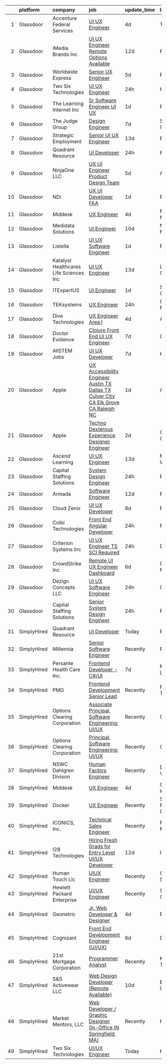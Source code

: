 

|    | platform    | company                                  | job                                                                                                                                                                                                                                                                                                                                                                                                                                                                                                                                                                                                                                                                                                                                                                                                                                                                                                                                                                                                                                                                                                                                                                                                                                                                                                                                                                                                                                                                                                               | update_time   | location               |
|---:|:------------|:-----------------------------------------|:------------------------------------------------------------------------------------------------------------------------------------------------------------------------------------------------------------------------------------------------------------------------------------------------------------------------------------------------------------------------------------------------------------------------------------------------------------------------------------------------------------------------------------------------------------------------------------------------------------------------------------------------------------------------------------------------------------------------------------------------------------------------------------------------------------------------------------------------------------------------------------------------------------------------------------------------------------------------------------------------------------------------------------------------------------------------------------------------------------------------------------------------------------------------------------------------------------------------------------------------------------------------------------------------------------------------------------------------------------------------------------------------------------------------------------------------------------------------------------------------------------------|:--------------|:-----------------------|
|  1 | Glassdoor   | Accenture Federal Services               | [UI UX Engineer](https://www.glassdoor.com/partner/jobListing.htm?pos=125&ao=1136043&s=58&guid=000001835ef281e4b94877fe4632d9be&src=GD_JOB_AD&t=SR&vt=w&ea=1&cs=1_4ae58848&cb=1663745295267&jobListingId=1008145009363&jrtk=3-0-1gdff50ghjfmf801-1gdff50h0jc9p800-a7cd999965a2721c-)                                                                                                                                                                                                                                                                                                                                                                                                                                                                                                                                                                                                                                                                                                                                                                                                                                                                                                                                                                                                                                                                                                                                                                                                                              | 4d            | Tampa, FL              |
|  2 | Glassdoor   | iMedia Brands  Inc                       | [UI UX Engineer  Remote Options Available ](https://www.glassdoor.com/partner/jobListing.htm?pos=101&ao=1110586&s=58&guid=000001835ef281e4b94877fe4632d9be&src=GD_JOB_AD&t=SR&vt=w&ea=1&cs=1_2cc6dedb&cb=1663745295265&jobListingId=1008126806840&cpc=0FE1F5EA2BC84A01&jrtk=3-0-1gdff50ghjfmf801-1gdff50h0jc9p800-29ea8a0087b321c1--6NYlbfkN0BBtK8atiSzL1_OKElHOuhC6kZo36AFbA3XBAiBAoXlGMJ-vEY8E62v1FXcS82AH4q20mWkNID3WJ9iddHCZOb5rr_llheV8YFrPG6O8GUjuQLfKP8rXtlo5_jSBRBW3NK7adJZs3JDCrD9HS7blIdZXPAPJSLII1oF96vQ15iiZBe41vBbuPTCEzOzWNyaDczrKbb8wBUy21oE6224LmjYSVp1VFli45hE1o_xPIbQs4DazRszy5QwqNL8qTUaNZ-DqXPoNku5XOMF0APJy_qkQnfn_Cn5cN7jQE5v2Attf470KWvbw_RZDsmItRcwjanKwRZy5t5OxdX5_tNZawLHvnuxTve-zQR3Tzdo5IHz3ixj401Yo77un4ez_vt0Hl_4iUmJ283kbFeuSCwifgrtZvIo-oH47z6imAVqiBiB57xuJmDiiRFuMZLH1-kZIYKufPU_2aww3oL52F2gEUrALwmalTHhut1gEMGEgWZcGL8dh6zkM0E2oemM1ir6Iv75GhdeWbigyCtFyOxGIALBd72K85iABw0%3D)                                                                                                                                                                                                                                                                                                                                                                                                                                                                                                                                                                                                | 12d           | Remote                 |
|  3 | Glassdoor   | Worldwide Express                        | [Senior UX Engineer](https://www.glassdoor.com/partner/jobListing.htm?pos=116&ao=1136043&s=58&guid=000001835ef281e4b94877fe4632d9be&src=GD_JOB_AD&t=SR&vt=w&ea=1&cs=1_7b569ee2&cb=1663745295266&jobListingId=1008142479093&jrtk=3-0-1gdff50ghjfmf801-1gdff50h0jc9p800-e8df3dfd0bd5f09c-)                                                                                                                                                                                                                                                                                                                                                                                                                                                                                                                                                                                                                                                                                                                                                                                                                                                                                                                                                                                                                                                                                                                                                                                                                          | 5d            | Remote                 |
|  4 | Glassdoor   | Two Six Technologies                     | [UI UX Engineer](https://www.glassdoor.com/partner/jobListing.htm?pos=118&ao=1136043&s=58&guid=000001835ef281e4b94877fe4632d9be&src=GD_JOB_AD&t=SR&vt=w&ea=1&cs=1_f8f0b094&cb=1663745295266&jobListingId=1008152279089&jrtk=3-0-1gdff50ghjfmf801-1gdff50h0jc9p800-dc81a51dc0d097d1-)                                                                                                                                                                                                                                                                                                                                                                                                                                                                                                                                                                                                                                                                                                                                                                                                                                                                                                                                                                                                                                                                                                                                                                                                                              | 24h           | Herndon, VA            |
|  5 | Glassdoor   | The Learning Internet Inc                | [Sr  Software Engineer  UI UX ](https://www.glassdoor.com/partner/jobListing.htm?pos=121&ao=1136043&s=58&guid=000001835ef281e4b94877fe4632d9be&src=GD_JOB_AD&t=SR&vt=w&ea=1&cs=1_071db531&cb=1663745295267&jobListingId=1008149896411&jrtk=3-0-1gdff50ghjfmf801-1gdff50h0jc9p800-6f3f6afd3d22fa68-)                                                                                                                                                                                                                                                                                                                                                                                                                                                                                                                                                                                                                                                                                                                                                                                                                                                                                                                                                                                                                                                                                                                                                                                                               | 1d            | Remote                 |
|  6 | Glassdoor   | The Judge Group                          | [Design Engineer](https://www.glassdoor.com/partner/jobListing.htm?pos=113&ao=1110586&s=58&guid=000001835ef281e4b94877fe4632d9be&src=GD_JOB_AD&t=SR&vt=w&cs=1_7b66c969&cb=1663745295266&jobListingId=1008136982734&cpc=2CAED5C921A5F994&jrtk=3-0-1gdff50ghjfmf801-1gdff50h0jc9p800-79f0a8258c0fd505--6NYlbfkN0A7x-n0hrtbZSjJYb0NGaUz1soGATkHnGK52OUpcfWH9ohRnkX93QYXMKyxWjrEh6fpMAcoElKY3E-eH7_-NJxzqyfAA-GTkfW9tcZU-_LYKwn9hH1RgJciZ_lJOq8-p8ktZyqpZdmC7GKCn7i5hgGCOwpq9JuSMf38xriQOYsyOfZNbwyUS-GKT49ngsZ4wUSnE2vnhRZ3yPP9DGf3UkJP_Lgf5oa1YlwuOXHBbp7HNWSwzArvaQxcRI6oBmLSiXwsHdnWL5BMzhbl-_pUiATwEBhScPGJcSNWB4PumnzUbjghPYnI4NxAySNV1f_Oqi7e5qdnnV1UmU-LOAim9UUyZgVeqV1sRl7Pvc6f2O2do9SIbT0dLJz7-aZzo61Rakbw0qyA7GnWwbv6VM0h_CE_IQ0-k9f9jC22RKV9nP7efsbpdDRXNgYBS1aJRJVHhD1zsrw4INVq1bIb5SGbGumOj5O25yLVZC2EVAe4XHAR1o-ites-pYfaOO8Sssppj_vsg2MqLA8Pa6fFcn6s9yL4QJIbaThwMkiTZVurvXlDD7afjzXMGB3_)                                                                                                                                                                                                                                                                                                                                                                                                                                                                                                                                                                                                             | 7d            | South Bend, IN         |
|  7 | Glassdoor   | Strategic Employment                     | [Senior UI UX Engineer](https://www.glassdoor.com/partner/jobListing.htm?pos=108&ao=1110586&s=58&guid=000001835ef281e4b94877fe4632d9be&src=GD_JOB_AD&t=SR&vt=w&ea=1&cs=1_fb3b96b8&cb=1663745295265&jobListingId=1008124306447&cpc=C3517E2410EFB392&jrtk=3-0-1gdff50ghjfmf801-1gdff50h0jc9p800-af47989b4d68f559--6NYlbfkN0B-fTUegnOdPWDV05CiIhIi2qlOzw6WOcAKK9Y9LqNfmkdqQGIHGuk22dJTa4a7o2bCFvgCz-a59twyHTY7skW5Pmkq1B-rLldXM9LIZVErflXC8fnfAp3oVcPUg_1-TYZIvAdhuA-aRU82GInxZuJwjpYiyFkp98HOcGuvHRA-2IRRNe64Ls8vJDTFIyfRLePtiTVRd6aHAo-k3nQDOe1QsQR6B3lu9YXN7iPea0l8pWgJbuUb7jtUIW21nvO4lc0zPtOtJQV8hQnGqdVJrPn5zOwMAjc7oUgUCA4SKp6FJl5KcpEHRVI0DTfYF2sjfJwtketGuy5wsC7OaNMVxNYCj-vld7O3tLSG7BUPHe6Q6223Gcunf3bggF3ItTwmJ6qttZJZNtY9gzgIuldh1aIkdA5qfcoT9oRM3DsIHlIUyivAI-YJWu0PnSuYBsI-CsSaBeGrJnnTqPPWvDY10YGS7eeVfRWLKNbqNOTDBNL5peL24Og2E7DG5hSIASh67nX7OMMyzj7YE84XvdQMpngBiPkx1MThwAWonzeP-zufDXe8uf2tuuXmSOtAhpO2UUJlLEMUBZPHtQ%3D%3D)                                                                                                                                                                                                                                                                                                                                                                                                                                                                                                                                                                      | 13d           | Remote                 |
|  8 | Glassdoor   | Quadrant Resource                        | [UI Developer](https://www.glassdoor.com/partner/jobListing.htm?pos=128&ao=1136043&s=58&guid=000001835ef281e4b94877fe4632d9be&src=GD_JOB_AD&t=SR&vt=w&ea=1&cs=1_9b964e11&cb=1663745295267&jobListingId=1008151568052&jrtk=3-0-1gdff50ghjfmf801-1gdff50h0jc9p800-dd14d064e2218e3b-)                                                                                                                                                                                                                                                                                                                                                                                                                                                                                                                                                                                                                                                                                                                                                                                                                                                                                                                                                                                                                                                                                                                                                                                                                                | 24h           | Remote                 |
|  9 | Glassdoor   | NinjaOne  LLC                            | [UX   UI Engineer   Product Design Team](https://www.glassdoor.com/partner/jobListing.htm?pos=117&ao=1136043&s=58&guid=000001835ef281e4b94877fe4632d9be&src=GD_JOB_AD&t=SR&vt=w&ea=1&cs=1_9bab98e7&cb=1663745295266&jobListingId=1008142972276&jrtk=3-0-1gdff50ghjfmf801-1gdff50h0jc9p800-ef86c6d02d2801ff-)                                                                                                                                                                                                                                                                                                                                                                                                                                                                                                                                                                                                                                                                                                                                                                                                                                                                                                                                                                                                                                                                                                                                                                                                      | 5d            | Austin, TX             |
| 10 | Glassdoor   | NDi                                      | [UX UI Developer  FAA ](https://www.glassdoor.com/partner/jobListing.htm?pos=105&ao=1110586&s=58&guid=000001835ef281e4b94877fe4632d9be&src=GD_JOB_AD&t=SR&vt=w&cs=1_66c43f44&cb=1663745295265&jobListingId=1008148827507&cpc=444700D72F2ECBCE&jrtk=3-0-1gdff50ghjfmf801-1gdff50h0jc9p800-318c476dce1b6531--6NYlbfkN0A3VaODdm2fK-WKemQE1laBmzgYXWNd3f1w72UIc7GlbNjKirEoYrPnbmzEHeayW4GxgSj4tcpznuIxkY6emDk1SMBr6lGpSqAqI0pqOYRAa0n9EGuSatZWmYuSr8DEP0DUy3ahSEevKozH32lpVk_VGwU55owPsFXSDXznMSfBX_sdNoPJdjuhTDr96KXlr4IscI6UUeI4y35J4pbDPphp3dN7ZhQRYYR0g5FAwbsLIL_x2_a6N37tyEseQ1fgHeK6xA1R5x4mX-NrxA6Af-eZoLOLSalQn0n9kMgsNFwu28fI5gM-M0Pg9kw8FSGuaDGhWYZc48UyVdZj-W-Ze5RhlRqafDet_4I6UP-8pPQlumIoTdaCbhvjYVwsalsQxofa05RO-SFPc7Pum8pmq1HlzT3casrGw05nID6gw8D_gkk7XCJm-zECXpffdpjA9jm7OlNEztyW2DHalK4WNAHQjhBMPFNSo9bkaG0yxQetWA%3D%3D)                                                                                                                                                                                                                                                                                                                                                                                                                                                                                                                                                                                                                                                                           | 1d            | Remote                 |
| 11 | Glassdoor   | Middesk                                  | [UX Engineer](https://www.glassdoor.com/partner/jobListing.htm?pos=114&ao=1136043&s=58&guid=000001835ef281e4b94877fe4632d9be&src=GD_JOB_AD&t=SR&vt=w&ea=1&cs=1_e31a68d6&cb=1663745295266&jobListingId=1008144979672&jrtk=3-0-1gdff50ghjfmf801-1gdff50h0jc9p800-db2a88c34293cf66-)                                                                                                                                                                                                                                                                                                                                                                                                                                                                                                                                                                                                                                                                                                                                                                                                                                                                                                                                                                                                                                                                                                                                                                                                                                 | 4d            | New York, NY           |
| 12 | Glassdoor   | Medidata Solutions                       | [UI Engineer](https://www.glassdoor.com/partner/jobListing.htm?pos=112&ao=1110586&s=58&guid=000001835ef281e4b94877fe4632d9be&src=GD_JOB_AD&t=SR&vt=w&cs=1_21ff8080&cb=1663745295266&jobListingId=1008130982237&cpc=451933188B21919D&jrtk=3-0-1gdff50ghjfmf801-1gdff50h0jc9p800-6caede17eba0cffc--6NYlbfkN0DG4ntHtB_rMsnfhgmnSvK2brktLme1L4SiDeJjQ-izrVOLqRJ5-yjE7k3D6lhaa8_Mo_teH1tSdfzsc5gpEQWY7tSB4MuGyGC6Kjy7_G_7t5awzJZBzZhgYiCzzSNw5NoikIuB_rcon9wtYRp5mwG2WXBffw3nKSJ52isLVgLlMvnxreu3-4GIS3iN9o-8XiLZsvHmMYr3XDaMliBvo6M3mIG2L82hF_dXYIof_veH0dzxk0Qpr2kYcIe9yynUlFd7nRQDwEOXnrfpVm-M3UNLB-VPyI3vnVMRQF7m565i18GU4wXxfAWaLgvPSIZvwHykEmQGnOYgytTz3fuw637AwdfXOL8HxXT_mNtpft4RrMDHpBEdS6eJ6Gwf7hLMLXVkTG-4V-6Ew8oJNXmq1OfkGze6IvZCiCQSAFPOsNavWtDbbhDJP7LLBq08hJG6yEQ91fVd9XBK01QqWcmf-x5QOShIWV9aszcewkbHwvwBYO5586m6-My9y_PWYSRr27VzuyICSZquMUwCcdPbU0moL59pxMm2L98_jhvfWXil7rONx6CUMkMANUi67tDOvEZyHZRY437-iHJ8rJDKfAxPrv28uy5K2ozzZFI8FpytHvhqv5VGD7GTQUjVt9_xzuQDJtNYv6LfcUqKj30wZYz53DGMk_QCAk_LZeqVDwrOnQ3fONXK2-SKxWkrTamiP-CAeTqDoGvZn4pW3FAkBh5FQBsGxVmrBAMpMlFJdjZRg8ukv4me1bK1deseK3eUA6K2n6CvKzoHgvd0k99iLx3-QzfJDOgtF8KgeRobcWGKxCerRNaX8gb3BMl_5BNhJ9S9_0xr3xlfU968V0uDMHL41pjtIPsE5z--XTtFdVhbuWKs5bORrKeHtjGe10-AhD3Az1KR5wq8ZpUuDnaANHoGpLF46sYjGZJTC1eUTajS4BntuowaF4fZUC5RP222I7m-HvodIFERxTa_Z0OAV0KVK1s8POPauTHAURVtWDGUwg%3D%3D)                                                                                                                                                     | 10d           | New York, NY           |
| 13 | Glassdoor   | Listella                                 | [UI UX Software Engineer](https://www.glassdoor.com/partner/jobListing.htm?pos=119&ao=1136043&s=58&guid=000001835ef281e4b94877fe4632d9be&src=GD_JOB_AD&t=SR&vt=w&ea=1&cs=1_0642bbc9&cb=1663745295266&jobListingId=1008148822103&jrtk=3-0-1gdff50ghjfmf801-1gdff50h0jc9p800-2e695a81f72b2008-)                                                                                                                                                                                                                                                                                                                                                                                                                                                                                                                                                                                                                                                                                                                                                                                                                                                                                                                                                                                                                                                                                                                                                                                                                     | 1d            | Remote                 |
| 14 | Glassdoor   | Katalyst Healthcares   Life Sciences Inc | [UI UX Engineer](https://www.glassdoor.com/partner/jobListing.htm?pos=120&ao=1136043&s=58&guid=000001835ef281e4b94877fe4632d9be&src=GD_JOB_AD&t=SR&vt=w&ea=1&cs=1_2ddbe961&cb=1663745295266&jobListingId=1008122907432&jrtk=3-0-1gdff50ghjfmf801-1gdff50h0jc9p800-97ea981fd9ac6991-)                                                                                                                                                                                                                                                                                                                                                                                                                                                                                                                                                                                                                                                                                                                                                                                                                                                                                                                                                                                                                                                                                                                                                                                                                              | 13d           | Lake Forest, CA        |
| 15 | Glassdoor   | ITExpertUS                               | [UI Engineer](https://www.glassdoor.com/partner/jobListing.htm?pos=129&ao=1136043&s=58&guid=000001835ef281e4b94877fe4632d9be&src=GD_JOB_AD&t=SR&vt=w&ea=1&cs=1_e679437d&cb=1663745295267&jobListingId=1008149123268&jrtk=3-0-1gdff50ghjfmf801-1gdff50h0jc9p800-a7b32e4bf909539c-)                                                                                                                                                                                                                                                                                                                                                                                                                                                                                                                                                                                                                                                                                                                                                                                                                                                                                                                                                                                                                                                                                                                                                                                                                                 | 1d            | Sunnyvale, CA          |
| 16 | Glassdoor   | TEKsystems                               | [UX Engineer](https://www.glassdoor.com/partner/jobListing.htm?pos=107&ao=1110586&s=58&guid=000001835ef281e4b94877fe4632d9be&src=GD_JOB_AD&t=SR&vt=w&cs=1_34efb57e&cb=1663745295265&jobListingId=1008152122722&cpc=7F6F94E2229B3AB5&jrtk=3-0-1gdff50ghjfmf801-1gdff50h0jc9p800-7ffd1fd1752ad551--6NYlbfkN0AuKz8EBO1xHDEL7V2YF9xF3dC_I9B9i-Zw2Jh8clPMK3KTieKealHQySFBD4L6FvN3yT6R0s_NI-0RasqV6yN-P4dA1WsmGOaXOXu6bsVeElRy8D8Nt_izigIJOmJW9KTz1Wq6v3vJCAabGJH6SHgMJHtYgkcioyqhCrvR6-eSbNcVdK71FyMXqCvUGTTbNh-oGwhwwr6YVnbUWRQZsliQV6Y-VNoVHNKYxPY_OA23wdJSocoTsCCDqwOA9RlEKKPMg6U9HfaWtDSDkMYkTdU10Iw4JB4q_lPdCGBXSZ3N7vEYgP0CxgORnYzD8PoWeHTDdrHH1ihomQWgsO4x8UfEKRHXvR7sLdsa_giZbeWwIcCwbKxhOl8V5i6zzt-9j-aUgSyBHVHxGhKcZOg_nwEFKEMBP3iUKY3OBEEtRJKrVnzA4O_AdiISsxQlKXysL4ffSWz08lpa07-uHzDWurQcEu3GRNmullzabDY8w8086YdxvaDSsKqy7CSyoG_HebZGkmzcbUPA0bimEKs0NV9RKqB9gAbqfs7mJil0zxPqMXoIVvu-LBmxmqG50okjj0jRQ2TOHo-4ufz7Sx2Ne89XPDltxoIwS6Dx1qjQONvVxVpy3ilEYzd0bSjA4IgUr5cQx4ZNwZqHOwm4zaTG-GdznsvLUCJtPNoduV8_V2_yb9fLJ3VTmA6RtmlfKRH1PWsLzhZkteY8YiaHc_Nx8ShTF9ruvdRfM_ANRhgEn6A-TELMMbnCJXGsEe9g3Y40crsZIj1vmKivfeNALYXLtpn755gYSarE9ah-4pLEXnER0BBYug5ZT9C6CvTfV0shpPGHLfqRpJoCI6gsiwKQuHCHNCI8Wd7GARqz8iCSwdOlbhqOeq0sXkOgW20f2JXDS0b725oXDC4NFTHtH52ynQ0JDvSYy1bCKCdk6DB_6JwwJQ0aEt-A1088)                                                                                                                                                                                                                 | 24h           | Charlotte, NC          |
| 17 | Glassdoor   | Dive Technologies                        | [UX Engineer   Area I](https://www.glassdoor.com/partner/jobListing.htm?pos=130&ao=1136043&s=58&guid=000001835ef281e4b94877fe4632d9be&src=GD_JOB_AD&t=SR&vt=w&cs=1_8b4ac516&cb=1663745295271&jobListingId=1008145464587&jrtk=3-0-1gdff50ghjfmf801-1gdff50h0jc9p800-970ff646db4966bb-)                                                                                                                                                                                                                                                                                                                                                                                                                                                                                                                                                                                                                                                                                                                                                                                                                                                                                                                                                                                                                                                                                                                                                                                                                             | 4d            | Atlanta, GA            |
| 18 | Glassdoor   | Doctor Evidence                          | [Clojure Front End UI UX Engineer](https://www.glassdoor.com/partner/jobListing.htm?pos=123&ao=1136043&s=58&guid=000001835ef281e4b94877fe4632d9be&src=GD_JOB_AD&t=SR&vt=w&ea=1&cs=1_d4bf3f67&cb=1663745295267&jobListingId=1008137400442&jrtk=3-0-1gdff50ghjfmf801-1gdff50h0jc9p800-a4d1a578d3688ec3-)                                                                                                                                                                                                                                                                                                                                                                                                                                                                                                                                                                                                                                                                                                                                                                                                                                                                                                                                                                                                                                                                                                                                                                                                            | 7d            | California             |
| 19 | Glassdoor   | AllSTEM   Jobs                           | [UI UX Developer](https://www.glassdoor.com/partner/jobListing.htm?pos=111&ao=1110586&s=58&guid=000001835ef281e4b94877fe4632d9be&src=GD_JOB_AD&t=SR&vt=w&ea=1&cs=1_e3859a2c&cb=1663745295266&jobListingId=1008136709612&cpc=B101C867B3EF2D75&jrtk=3-0-1gdff50ghjfmf801-1gdff50h0jc9p800-6ebe92faa8974bad--6NYlbfkN0AiZrMnqxUjvkrH1BfCsd59OntStyTxBw0I9DVEtrwMU0ULIzRrzdCVijXesJ7Pr1wvbCrDMohfuSufU5WpGQfZlTtbbabJH1ufmtultgo6XKAoU1X3K7Vo2dk7SwXtlclHDuUz5UyMcSifJDrSgsKOzJlYv_9TjH1q26xn5ImI1RDBVXW0gAal7MYwP9L6yi834GEz2F8f_qAyey_M94cxBuu6myzqHfeFBxEjAn-YF8s23ksmabNTq9UxC8ElQNmaEIl6Rz6gvPDEvIDuXjt8G-JCdTdVAANc8OxybuGgNSLlpP_W7wRgm4BrDvkYZ541z7D3vaqfGNHWXC3wzR_0xy9HQk0j-HBQyqeUP0LAsv8qFiGrAVlOwZrbqxdP7zcYcKdsPVElBCN-Vtqw_5NHa6J1HQSxPrFZJ8ICrXwCPvbThO1Wsss6WWJtAba4WwXsJkYgVYFgkcAL7R5pOw6TCaqD1RyGU7sJ7vXlmZguKKspBjwZlOQ2-KEZaijXf7g%3D)                                                                                                                                                                                                                                                                                                                                                                                                                                                                                                                                                                                                                                                          | 7d            | Houston, TX            |
| 20 | Glassdoor   | Apple                                    | [UX Accessibility Engineer  Austin  TX  Dallas  TX  Culver City  CA  Elk Grove  CA  Raleigh  NC ](https://www.glassdoor.com/partner/jobListing.htm?pos=103&ao=1110586&s=58&guid=000001835ef281e4b94877fe4632d9be&src=GD_JOB_AD&t=SR&vt=w&cs=1_2071394f&cb=1663745295264&jobListingId=1008148531639&cpc=FA84DF7EA1EC2398&jrtk=3-0-1gdff50ghjfmf801-1gdff50h0jc9p800-84973244f3e869f7--6NYlbfkN0BvKrLyj5gPmtZO9T8euul8TCxuuKNOtzRJOomxnwSEodTz2Bc-sPZlADHp0xxmf8WZjnCET3dmQdLRkGTrePkWla7SP4RIg3Jg3gESDXK246RFi2cnZh8aqHBZcy7Ti7yXeZqDCNRmP3xXn_wpOzEB7eInZPjrpCMchRDA0ShXv5Y836m3OuEFhKN2xO_E85jzLgYXSaI1dLFJE8pxC7RZk4DYXAjIlgHtxRMyOWzk0lTkuBA6QF449V2ZR8EB337Q6gxQ8zbEFnaZs3Cvg27OwWYpwwE55hgKxLRPLCT0vb5A4ghDwffGWS-1ANYC9hgXFMJMNUxkTohee4078946FWg-PP370lKQ7ISVfPYafduG3RS_HHD21m5J7R6mHIjdotV6_B6k5GXkF0ZyPaFYU_vhYIFysp0e9r71ff5DpsWrOphRF2tmFRp2M4LxAiFxQXjc2IGbx6QHMlMoFuOqt25kV_eVA7Fiw9GwvoN7UwOK6CYX5VXsjOdhrGeBuWOquMahZFQ68G6Ux4IilHcsgYNOsi7HZSMeONRwIvOBI0INtsvuuAh53pyRmmhsBMTby2iyYYtjFZC3mpl3DKtmLGGFUyq06C33V6D_EFEaHkZK6qN1G3F4r6hbqO431vsJ4XyqD4EFMII-Tt631U2-3SjMFzhlSlqb3i4PKllf8pN8SLRO7-zqiyURsCRap2W6ocp4nnUwRFmq86-jlagTsM6N1llsqAVa-4uQrfYVUb1BDPcTTvtml55tT6UXNRju9haj1mfBrGzWGJQewCTvJXpnsjJKZRLGcoBIlZ48yXXRc6jAb9-wPbJYqF1GEJ_mAm3DP3BDhaH2-LKEiMqICcqUAd6a46aZjF_j58h6pzIqnLs-ALwVSxGYy7Teym1h8HevzMQez6LnplLaBdGxdnhUmEu7dINFK9hVG_FhldfuGF5gqh4iVQOLnp7tQ9UklrR9mjG3Plawi_c0RyIvluiyez7waN5ZydY7JLSCgOjW71QqlGjMLo3eErD2F-mPSL2sWF4lKxl8lgNho5XkoA87lnHwnqCEOMJqTrNfZw%3D%3D) | 1d            | Austin, TX             |
| 21 | Glassdoor   | Apple                                    | [Techno Dexterous Experience Designer Engineer  ](https://www.glassdoor.com/partner/jobListing.htm?pos=127&ao=1136043&s=58&guid=000001835ef281e4b94877fe4632d9be&src=GD_JOB_AD&t=SR&vt=w&cs=1_80f3ada7&cb=1663745295267&jobListingId=1008148161715&jrtk=3-0-1gdff50ghjfmf801-1gdff50h0jc9p800-b96f2ef869a1cf21-)                                                                                                                                                                                                                                                                                                                                                                                                                                                                                                                                                                                                                                                                                                                                                                                                                                                                                                                                                                                                                                                                                                                                                                                                  | 2d            | Cupertino, CA          |
| 22 | Glassdoor   | Ascend Learning                          | [UI UX Engineer](https://www.glassdoor.com/partner/jobListing.htm?pos=126&ao=1136043&s=58&guid=000001835ef281e4b94877fe4632d9be&src=GD_JOB_AD&t=SR&vt=w&cs=1_0046f876&cb=1663745295267&jobListingId=1008123586802&jrtk=3-0-1gdff50ghjfmf801-1gdff50h0jc9p800-2ce9a2c026e659ad-)                                                                                                                                                                                                                                                                                                                                                                                                                                                                                                                                                                                                                                                                                                                                                                                                                                                                                                                                                                                                                                                                                                                                                                                                                                   | 13d           | Milwaukee, WI          |
| 23 | Glassdoor   | Capital Staffing Solutions               | [System Design Engineer](https://www.glassdoor.com/partner/jobListing.htm?pos=109&ao=1110586&s=58&guid=000001835ef281e4b94877fe4632d9be&src=GD_JOB_AD&t=SR&vt=w&ea=1&cs=1_0f38120e&cb=1663745295265&jobListingId=1008151740147&cpc=2CAED5C921A5F994&jrtk=3-0-1gdff50ghjfmf801-1gdff50h0jc9p800-741a09ec8e2715ac--6NYlbfkN0AHXq2vAVwR3IH7wgnTMdWCa3HguypIXx0DFudX-u0zu6XSU0N9gDGCMsnO9yvyAfOHEjhu8Wk0pJ74EeKp2X3fFeU_Ix9Ap1laJi6hSUFXgvakpG9_ZpDLY9DJtuU7tcttQBxHahxT3hO57AeionbT5J8qpp9v-XdiEimi1qr4-49E5vH23e-ZOlMssFUowP3MdcEot7_ScZHG7BvpuSnXtIjy64qCVaDGyoRKzGNB0Pg0pT8hmyKflq_8pbwQme16c-mPIL568WTJl_mA6wlSLwpYsBiM5TepWkj4Jg7Nr26tsITtGt2AuBud-lyY4ZeXgPQ5YATnG-SjEOCFSevvTqfMBbzeA9e3WlnqUv_zWqVoDGZnFMonLawoqR2aYOUZtja3dYdnYEgtnvQooaMmsLaLvpw5x9CuiJrUs1P3sk9dAJuffKYxFOoOMaxGNkzOXT79EfFZiTff3Xz5rj2g-ryXlw0TPkClaSgyqeBRTHxXqtEvEOBGSxeGI54_jP5UL_CdsnlAV2QkKx1VAOL9)                                                                                                                                                                                                                                                                                                                                                                                                                                                                                                                                                                                                                                 | 24h           | Remote                 |
| 24 | Glassdoor   | Armada                                   | [Software Engineer](https://www.glassdoor.com/partner/jobListing.htm?pos=102&ao=1110586&s=58&guid=000001835ef281e4b94877fe4632d9be&src=GD_JOB_AD&t=SR&vt=w&ea=1&cs=1_8fec0e7e&cb=1663745295265&jobListingId=1008126061247&cpc=334ABAF5D42DC775&jrtk=3-0-1gdff50ghjfmf801-1gdff50h0jc9p800-d33e7825e2887bc8--6NYlbfkN0CtI8A3BfIRcWGV3-_GlBEla5W6J51CR4KEa_NuODiGYZIHIosBYaVJ8JkkW1111tKZhdLGFcZ5unB7YVG4V1AQfet_29TMBPC9BUXEEwFKtbGxA7gSmyLal88_wDOEQwKVMkmwNo29JVZUxgAcmLvWxoqHAt5jiySfu5UOHfsNOTc5Lu2gIRQEQgcEFIfu5PG0nq9fzlIkqO5Wc2od9c6X8wgBsLRfKtdglGaTJA4_fgzFt-X-cZjy-uSdQ9dnO6PRh_4fHnxN-ezm_88hxslLS_oXXdumFtxupV2jv6gVgUBgMuNHJ4fiiK6CBCU74Evsm_0XCTQzaOQYvhsbdFryDc1VQczaPuWA1OCXoLaJLsIb9CSliNJbiGGkk4JahLDUf7EgXmGj-pjagNJ6ewsq5SUJINIvZtTcpmaUiSMknZMtNH0DSMQZtFf8KURQ9OqfMKE_agP0zW2lrJVFeNjHzPzTNi04F873tykcel7YO514AAnRIOwjZWMzxS_yD-M%3D)                                                                                                                                                                                                                                                                                                                                                                                                                                                                                                                                                                                                                                                        | 12d           | Remote                 |
| 25 | Glassdoor   | Cloud Zenix                              | [UI UX Developer](https://www.glassdoor.com/partner/jobListing.htm?pos=122&ao=1136043&s=58&guid=000001835ef281e4b94877fe4632d9be&src=GD_JOB_AD&t=SR&vt=w&ea=1&cs=1_d1372e32&cb=1663745295267&jobListingId=1008134073294&jrtk=3-0-1gdff50ghjfmf801-1gdff50h0jc9p800-1e0bb9d191f66318-)                                                                                                                                                                                                                                                                                                                                                                                                                                                                                                                                                                                                                                                                                                                                                                                                                                                                                                                                                                                                                                                                                                                                                                                                                             | 8d            | Remote                 |
| 26 | Glassdoor   | Colbi Technologies                       | [Front End Angular Developer](https://www.glassdoor.com/partner/jobListing.htm?pos=104&ao=1110586&s=58&guid=000001835ef281e4b94877fe4632d9be&src=GD_JOB_AD&t=SR&vt=w&ea=1&cs=1_9a5122cc&cb=1663745295265&jobListingId=1008151258587&cpc=14D5209370AEC984&jrtk=3-0-1gdff50ghjfmf801-1gdff50h0jc9p800-b02c9c673ea17154--6NYlbfkN0B0E1iSmQ_eJYsjX7DGkXP-TT8r4YiUpVvU0HgqslDbmjoNUhPWHxNbISryB7H6FJEuhr4xlyLXkD1FPYI_UDlkogw5R4lPB3h0bRVeg5sDzvBAaBev8g-zOyoPytDAyZA4w_0yUhbi5ih9N9tRgirjhFg5Wk7rdY5gwPcdf1HyMnvX-5SmPNVIcikv7mgkVUHgaQTanMUl3lRZmUdYczCq4rdwQIKWh9TlZvsu7cedRoP2Hgk3MQQuNCIkIW-0JfNIe5Fz1IYCkca7rhfQky1bbM09mXgPis0GJpUdV2Zt3kXQ3ETQfeLU-GqR7iQwRQDQ7EPPUWiTOeQM7t-sKlKYRMdpCmdCBYpr1l01oWSQQ69p3gvAnTVuMZrgk9FMlvs4BTKUFTmxYEBJUE1NH-5TGm-BzHj8FCjZIhhnI6ZZnch8myesFz4QOSgSbVYiBrwRmCUZlTljTjfMeFYF0GPRdrPEt2S9F1hNf5muJOhRv50kyofztkfTxP8dOBsCpkeLZZq7u5peZA%3D%3D)                                                                                                                                                                                                                                                                                                                                                                                                                                                                                                                                                                                                                                | 24h           | Remote                 |
| 27 | Glassdoor   | Criterion Systems  Inc                   | [UI UX Engineer  TS SCI Required ](https://www.glassdoor.com/partner/jobListing.htm?pos=124&ao=1136043&s=58&guid=000001835ef281e4b94877fe4632d9be&src=GD_JOB_AD&t=SR&vt=w&cs=1_3f1c2a4f&cb=1663745295267&jobListingId=1008150378360&jrtk=3-0-1gdff50ghjfmf801-1gdff50h0jc9p800-9da62e2af289b958-)                                                                                                                                                                                                                                                                                                                                                                                                                                                                                                                                                                                                                                                                                                                                                                                                                                                                                                                                                                                                                                                                                                                                                                                                                 | 24h           | Denver, CO             |
| 28 | Glassdoor   | CrowdStrike  Inc                         | [Remote   UI UX Engineer   Dashboard](https://www.glassdoor.com/partner/jobListing.htm?pos=106&ao=1110586&s=58&guid=000001835ef281e4b94877fe4632d9be&src=GD_JOB_AD&t=SR&vt=w&cs=1_e98c98b7&cb=1663745295265&jobListingId=1008139058884&cpc=155EB9D5185558AF&jrtk=3-0-1gdff50ghjfmf801-1gdff50h0jc9p800-707b5e922fa6c0bf--6NYlbfkN0Cu2CVlb3GO4Nf7aS8SXsFwjpUbSKkwsJRaJhRnAEdqU2uA_tXhGJmrQ13aseQPM3wZH88bKJJ0VXFAMhkY88oQs3MzIFrWOreIvS2N3uALRmjksPB7oncnvpLt6NvjZc0noInkltqJ0VXpejVaXoqrVAnEqpjSAZV06V5Q1xUEJuiiGSL7Zf8wjjNF3D8HNUnIUpMSEhbXkQAsg4u-Y8WMEyyTQ2qdpfQ8xVI4jb0OK180ieKl-A65k2_RZLDebpG-PgoroeWS03ZEKAzHVQah-h8ILwN20sKAplBN640bCaKa2VQc3recYVG5yxdPT28o0ptA9rqsKBZIa9JALCmGtCLEtgBC3INSXuhZIA76NczptjxydlFrpL7UBMuqJNE0LGNrL9pACkA1ystPN9gg7oNOKp_GFHjPus7628A6SLXJfH5yTYZ4uvo0WPVFE2Ji7ozBdqDEi7FCfB9ZI8bbcLknih6fe6OuvTeRa1MMB3iqSg89GBbDvjZmmh6qJvRZs19bZ_cn84iUU98g-puONuRkeokM-eHJTu20LMQppp_3IoEI5-JW_cSPTzRKlRzKyIT2M2BcGcApBvPkHLcxxMX1QovdddntBx-Jj8nX7KEYrgSzT9hFRMwz72rnxP1pMlUu-Bq4uIs0E0QRMRddcw0hV4KgN-NQ2RtPu2ja52YDVqCMy0IEy_7syhY8ADFTknD3PxcdkEXM5VdvT6vzZbq1ZmW0XtH7nRFOmx-JuNH-TVREw3hG)                                                                                                                                                                                                                                                                                                                                                                                         | 6d            | Chapel Hill, NC        |
| 29 | Glassdoor   | Dezign Concepts LLC                      | [UI UX Software Engineer](https://www.glassdoor.com/partner/jobListing.htm?pos=115&ao=1136043&s=58&guid=000001835ef281e4b94877fe4632d9be&src=GD_JOB_AD&t=SR&vt=w&ea=1&cs=1_028cfe9a&cb=1663745295266&jobListingId=1008151874375&jrtk=3-0-1gdff50ghjfmf801-1gdff50h0jc9p800-2b56e7d3511e8493-)                                                                                                                                                                                                                                                                                                                                                                                                                                                                                                                                                                                                                                                                                                                                                                                                                                                                                                                                                                                                                                                                                                                                                                                                                     | 24h           | Chantilly, VA          |
| 30 | Glassdoor   | Capital Staffing Solutions               | [ Senior  System Design Engineer](https://www.glassdoor.com/partner/jobListing.htm?pos=110&ao=1110586&s=58&guid=000001835ef281e4b94877fe4632d9be&src=GD_JOB_AD&t=SR&vt=w&ea=1&cs=1_5c082585&cb=1663745295265&jobListingId=1008152021610&cpc=8795CF9063CD573D&jrtk=3-0-1gdff50ghjfmf801-1gdff50h0jc9p800-ac38f25613afbda6--6NYlbfkN0AHXq2vAVwR3IH7wgnTMdWCa3HguypIXx0DFudX-u0zu6XSU0N9gDGCMsnO9yvyAfM9hct41GC49zCqDpM9u6H1BZFWQEjuA8ZQSyR80MaUKYQIP3ghfPHi7sL1mruLfD5mVqvl7DqHdQX6DPNzJSvFLBq8RboANaH8p3hwjsTcEqu8tEbpUV2FkHaMaDY661O6bI1fI93SFnp0uSaZW-E0fK52Y457SGCTimDq6wGseZawkIdezeKEm4imd1YiakmEp0J2_4R-IDrz_HwH1Lv7svd_sZI4ATMUqxo9l1CJZjiy-URK_E7Ce-ilnO3X6gkeImnC7yhIpbPgazpHf6myQKgXZiWWKE1g0JWr1lI2lvFTwKu3DsCV9S0JtZAQW7a6Ltsag8lR24HUBnC8HqfohebICGkRN0tpfUw9yjaX_kD2sqrD3Z-MaualLK_myevgd8inYqqSFE3TmAENTgwbm2XtHauH_LjVlwpkqOxwJ8mS-H7nt9i5ZCxMBryHT5-c7_p-76bwADJ-n28RaRUtMCAlHx5UyFs%3D)                                                                                                                                                                                                                                                                                                                                                                                                                                                                                                                                                                                                          | 24h           | Remote                 |
| 31 | SimplyHired | Quadrant Resource                        | [UI Developer](https://www.simplyhired.com/job/R0t51yqAn5LURrE0W_H9uoOeJF2l4oUIoa8wAsReQyzlQPrnk9ULtQ?q=ux+engineer)                                                                                                                                                                                                                                                                                                                                                                                                                                                                                                                                                                                                                                                                                                                                                                                                                                                                                                                                                                                                                                                                                                                                                                                                                                                                                                                                                                                              | Today         | Remote                 |
| 32 | SimplyHired | Millennia                                | [Senior Software Engineer](https://www.simplyhired.com/job/FPJVg9TEXTFLv6031hVfGx_c9M2U_bniCoSJwqJ7H_94rxUR-yoMDw?q=ux+engineer)                                                                                                                                                                                                                                                                                                                                                                                                                                                                                                                                                                                                                                                                                                                                                                                                                                                                                                                                                                                                                                                                                                                                                                                                                                                                                                                                                                                  | Recently      | Raleigh, NC            |
| 33 | SimplyHired | Persante Health Care Inc.                | [Frontend Developer - C#/UI](https://www.simplyhired.com/job/GS_5FVB6bZbtUv8pyR00-SPEYjLnovY29-IGriXfM8980fvabSnkfA?q=ux+engineer)                                                                                                                                                                                                                                                                                                                                                                                                                                                                                                                                                                                                                                                                                                                                                                                                                                                                                                                                                                                                                                                                                                                                                                                                                                                                                                                                                                                | 7d            | Mount Laurel, NJ       |
| 34 | SimplyHired | PMG                                      | [Frontend Development Senior Lead](https://www.simplyhired.com/job/WxYlnAyWuFDkZ0GLVBhdo5Koa7IN5qJxf9CSS4nOUsxSlDljLNPvSA?q=ux+engineer)                                                                                                                                                                                                                                                                                                                                                                                                                                                                                                                                                                                                                                                                                                                                                                                                                                                                                                                                                                                                                                                                                                                                                                                                                                                                                                                                                                          | Recently      | Fort Worth, TX         |
| 35 | SimplyHired | Options Clearing Corporation             | [Associate Principal, Software Engineering: UI/UX](https://www.simplyhired.com/job/KqX0r19PqDHKMf5s4hh43-0ZDumkM18M7UHYdpXWDCoMP2N68H7pqQ?q=ux+engineer)                                                                                                                                                                                                                                                                                                                                                                                                                                                                                                                                                                                                                                                                                                                                                                                                                                                                                                                                                                                                                                                                                                                                                                                                                                                                                                                                                          | Recently      | Chicago, IL            |
| 36 | SimplyHired | Options Clearing Corporation             | [Principal, Software Engineering: UI/UX](https://www.simplyhired.com/job/6WRicnwhKtM4ghmIX48eFW9WlVHt5doMp2wkEyAG3W4q6Pq7hAvRsA?q=ux+engineer)                                                                                                                                                                                                                                                                                                                                                                                                                                                                                                                                                                                                                                                                                                                                                                                                                                                                                                                                                                                                                                                                                                                                                                                                                                                                                                                                                                    | Recently      | Chicago, IL            |
| 37 | SimplyHired | NSWC Dahlgren Divison                    | [Human Factors Engineer](https://www.simplyhired.com/job/9msFop1FvvYpPh2-wDn1PHzrSiRCDz2ZWW32Z5OawFpDCt1WyJTlwA?q=ux+engineer)                                                                                                                                                                                                                                                                                                                                                                                                                                                                                                                                                                                                                                                                                                                                                                                                                                                                                                                                                                                                                                                                                                                                                                                                                                                                                                                                                                                    | Recently      | Dahlgren, VA           |
| 38 | SimplyHired | Middesk                                  | [UX Engineer](https://www.simplyhired.com/job/Q4B9oEqhrYZBBQMjf3XcoiBcVkge3JEPj3r1q58tpg1XBMlHNq5XfA?q=ux+engineer)                                                                                                                                                                                                                                                                                                                                                                                                                                                                                                                                                                                                                                                                                                                                                                                                                                                                                                                                                                                                                                                                                                                                                                                                                                                                                                                                                                                               | 4d            | California +1 location |
| 39 | SimplyHired | Docker                                   | [UX Engineer](https://www.simplyhired.com/job/zqvK372Iba0O1869yVIscBWvk1M8phpAFuIFaJkuWoa-7S3vm_aqHQ?q=ux+engineer)                                                                                                                                                                                                                                                                                                                                                                                                                                                                                                                                                                                                                                                                                                                                                                                                                                                                                                                                                                                                                                                                                                                                                                                                                                                                                                                                                                                               | Recently      | San Francisco, CA      |
| 40 | SimplyHired | ICONICS, Inc.                            | [Technical Sales Engineer](https://www.simplyhired.com/job/BLGA6g71PmxK_tznA_TCmnundiwYAmilk7nypVzrPwOuQDQe9f3_jg?q=ux+engineer)                                                                                                                                                                                                                                                                                                                                                                                                                                                                                                                                                                                                                                                                                                                                                                                                                                                                                                                                                                                                                                                                                                                                                                                                                                                                                                                                                                                  | Recently      | Foxborough, MA         |
| 41 | SimplyHired | I28 Technologies                         | [Hiring Fresh Grads for Entry Level UI/UX Developer](https://www.simplyhired.com/job/Jiw592kFb6uUUrTmkbY9hnracIvYWG8YL_pp9ltrcLGVTrQBXWLAlA?q=ux+engineer)                                                                                                                                                                                                                                                                                                                                                                                                                                                                                                                                                                                                                                                                                                                                                                                                                                                                                                                                                                                                                                                                                                                                                                                                                                                                                                                                                        | 12d           | Iselin, NJ             |
| 42 | SimplyHired | Human Touch Llc                          | [UIUX Engineer](https://www.simplyhired.com/job/mLV3-vHBSWDu1VpB6i87RJZBJfxBzQHsFHiXEEj2qAuOeFi_t2UXXA?q=ux+engineer)                                                                                                                                                                                                                                                                                                                                                                                                                                                                                                                                                                                                                                                                                                                                                                                                                                                                                                                                                                                                                                                                                                                                                                                                                                                                                                                                                                                             | Recently      | Charleston, SC         |
| 43 | SimplyHired | Hewlett Packard Enterprise               | [UI/UX Engineer](https://www.simplyhired.com/job/oyPuGEvvZHSQqAwdJ0QgRDdgdqdwe_wB_3M86EOCmagasEqUIXFG0g?q=ux+engineer)                                                                                                                                                                                                                                                                                                                                                                                                                                                                                                                                                                                                                                                                                                                                                                                                                                                                                                                                                                                                                                                                                                                                                                                                                                                                                                                                                                                            | Recently      | San Jose, CA           |
| 44 | SimplyHired | Geonetric                                | [Jr. Web Developer & Designer](https://www.simplyhired.com/job/dhDc24BcS6AyWf9gMzBN9kHjkzrQww2OPj1jDdwk2hWkV6LsWfqA5g?q=ux+engineer)                                                                                                                                                                                                                                                                                                                                                                                                                                                                                                                                                                                                                                                                                                                                                                                                                                                                                                                                                                                                                                                                                                                                                                                                                                                                                                                                                                              | 4d            | Remote                 |
| 45 | SimplyHired | Cognizant                                | [Front End Development Engineer (UI/UX)](https://www.simplyhired.com/job/OFgeN4h27Vu8eYDPetJMMvAYzRadKCdLEq9Z08XJJOB_SD9xKSB2mw?q=ux+engineer)                                                                                                                                                                                                                                                                                                                                                                                                                                                                                                                                                                                                                                                                                                                                                                                                                                                                                                                                                                                                                                                                                                                                                                                                                                                                                                                                                                    | 6d            | Durham, NC             |
| 46 | SimplyHired | 21st Mortgage Corporation                | [Programmer Analyst](https://www.simplyhired.com/job/QmnclOREggNhJ2TEkxJgDl1zl196StU_BViJyzzByffXbVPVzmFp_A?q=ux+engineer)                                                                                                                                                                                                                                                                                                                                                                                                                                                                                                                                                                                                                                                                                                                                                                                                                                                                                                                                                                                                                                                                                                                                                                                                                                                                                                                                                                                        | Recently      | Knoxville, TN          |
| 47 | SimplyHired | S&S Activewear LLC                       | [Web Design Developer (Remote Available)](https://www.simplyhired.com/job/WVJlFqZ4p0xs7qN1Ca08Qqq7zD3A3-oqj6AOCIgqftMwm8kYJAGKRg?q=ux+engineer)                                                                                                                                                                                                                                                                                                                                                                                                                                                                                                                                                                                                                                                                                                                                                                                                                                                                                                                                                                                                                                                                                                                                                                                                                                                                                                                                                                   | 10d           | Bolingbrook, IL        |
| 48 | SimplyHired | Market Mentors, LLC                      | [Web Developer / Graphic Designer (In-Office IN Springfield, MA)](https://www.simplyhired.com/job/AAmzSRc2gvhCwsUkgB1M2F2YeaLLepAmGf4YDI6M9RGjKvKat4p4Rw?q=ux+engineer)                                                                                                                                                                                                                                                                                                                                                                                                                                                                                                                                                                                                                                                                                                                                                                                                                                                                                                                                                                                                                                                                                                                                                                                                                                                                                                                                           | Recently      | Hartford, CT           |
| 49 | SimplyHired | Two Six Technologies                     | [UI/UX Engineer](https://www.simplyhired.com/job/EXlDyuCfM2S1tlvLFyPxc_Y4wo38ezanmPGJr2m-xKm3PTRVMQhaIw?q=ux+engineer)                                                                                                                                                                                                                                                                                                                                                                                                                                                                                                                                                                                                                                                                                                                                                                                                                                                                                                                                                                                                                                                                                                                                                                                                                                                                                                                                                                                            | Today         | Herndon, VA            |